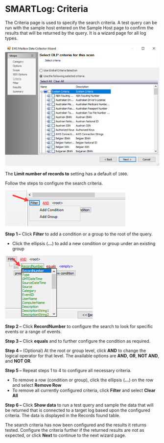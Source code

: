 # SMARTLog: Criteria

The Criteria page is used to specify the search criteria. A test query can be run with the sample host entered on the Sample Host page to confirm the results that will be returned by the query. It is a wizard page for all log types.

![SMART Log DC Wizard Criteria page](/static/img/product_docs/accessanalyzer/accessanalyzer/enterpriseauditor/admin/datacollector/ewsmailbox/criteria.png)

The __Limit number of records to__ setting has a default of ```1000```.

Follow the steps to configure the search criteria.

![Filter button on Criteria page](/static/img/product_docs/accessanalyzer/accessanalyzer/enterpriseauditor/admin/datacollector/smartlog/criteriafilter.png)

__Step 1 –__ Click __Filter__ to add a condition or a group to the root of the query.

- Click the ellipsis (__…__) to add a new condition or group under an existing group

![Configure search](/static/img/product_docs/accessanalyzer/accessanalyzer/enterpriseauditor/admin/datacollector/smartlog/criteriarecordnumber.png)

__Step 2 –__ Click __RecordNumber__ to configure the search to look for specific events or a range of events.

__Step 3 –__ Click __equals__ and __<empty>__ to further configure the condition as required.

__Step 4 –__ (Optional) At the root or group level, click __AND__ to change the logical operator for that level. The available options are __AND__, __OR__, __NOT AND__, and __NOT OR__.

__Step 5 –__ Repeat steps 1 to 4 to configure all necessary criteria.

- To remove a row (condition or group), click the ellipsis (__…__) on the row and select __Remove Row__
- To remove all currently configured criteria, click __Filter__ and select __Clear All__

__Step 6 –__ Click __Show data__ to run a test query and sample the data that will be returned that is connected to a target log based upon the configured criteria. The data is displayed in the Records found table.

The search criteria has now been configured and the results it returns tested. Configure the criteria further if the returned results are not as expected, or click __Next__ to continue to the next wizard page.
